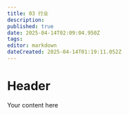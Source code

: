 ```yaml
---
title: 03 行业
description: 
published: true
date: 2025-04-14T02:09:04.950Z
tags: 
editor: markdown
dateCreated: 2025-04-14T01:19:11.052Z
---
```


# Header
Your content here